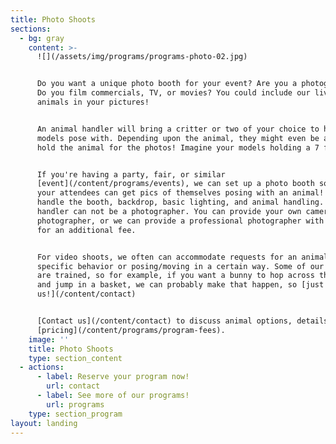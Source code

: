 ```yaml
---
title: Photo Shoots
sections:
  - bg: gray
    content: >-
      ![](/assets/img/programs/programs-photo-02.jpg)


      Do you want a unique photo booth for your event? Are you a photographer?
      Do you film commercials, TV, or movies? You could include our live exotic
      animals in your pictures!


      An animal handler will bring a critter or two of your choice to have your
      models pose with. Depending upon the animal, they might even be able to
      hold the animal for the photos! Imagine your models holding a 7 foot boa!


      If you're having a party, fair, or similar
      [event](/content/programs/events), we can set up a photo booth so that
      your attendees can get pics of themselves posing with an animal! We will
      handle the booth, backdrop, basic lighting, and animal handling. Animal
      handler can not be a photographer. You can provide your own camera and
      photographer, or we can provide a professional photographer with camera
      for an additional fee. 


      For video shoots, we often can accommodate requests for an animal doing a
      specific behavior or posing/moving in a certain way. Some of our animals
      are trained, so for example, if you want a bunny to hop across the screen
      and jump in a basket, we can probably make that happen, so [just ask
      us!](/content/contact) 


      ​[Contact us](/content/contact) to discuss animal options, details, and
      [pricing](/content/programs/program-fees).
    image: ''
    title: Photo Shoots
    type: section_content
  - actions:
      - label: Reserve your program now!
        url: contact
      - label: See more of our programs!
        url: programs
    type: section_program
layout: landing
---
```


